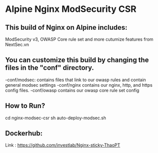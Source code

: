 # Alpine Nginx ModSecurity CSR

## This build of Nginx on Alpine includes:

ModSecurity v3, OWASP Core rule set and more cutumize features from NextSec.vn

## You can customize this build by changing the files in the "conf" directory.

-conf/modsec: contains files that link to our owasp rules and contain general modsec settings
-conf/nginx contains our nginx, http, and https config files.
-conf/owasp contains our owasp core rule set config

## How to Run?
cd nginx-modsec-csr
sh auto-deploy-modsec.sh
  
## Dockerhub:
Link : https://github.com/investlab/Nginx-sticky-ThaoPT
